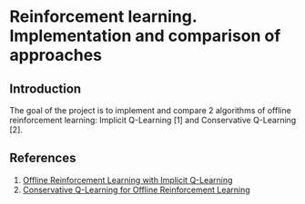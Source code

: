 # Reinforcement learning. Implementation and comparison of approaches
## Introduction 
The goal of the project is to implement and compare 2 algorithms of offline reinforcement learning: Implicit Q-Learning [1] and Conservative Q-Learning [2]. 

## References
1) [Offline Reinforcement Learning with Implicit Q-Learning](https://arxiv.org/pdf/2110.06169.pdf)
2) [Conservative Q-Learning for Offline Reinforcement Learning](https://arxiv.org/pdf/2006.04779.pdf)

